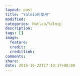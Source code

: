 ```yaml
---
layout: post
title: "Yalmip的使用"
modified:
categories: Matlab/Yalmip
description:
tags: []
image:
  feature:
  credit:
  creditlink:
comments:
share:
date: 2015-10-22T17:10:17+08:00
---
```

